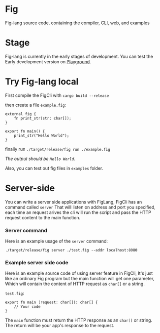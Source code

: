 # Fig
Fig-lang source code, containing the compiler, CLI, web, and examples

# Stage
Fig-lang is currently in the early stages of development. You can test the Early development version on [Playground](https://fig-lang.github.io/fig/).

# Try Fig-lang local
First compile the FigCli with `cargo build --release`

then create a file `example.fig`:

```
external fig {
    fn print_str(str: char[]);
}

export fn main() {
    print_str("Hello World");
}
```

finally run `./target/release/fig run ./example.fig`

*The output should be `Hello World`.*

Also, you can test out fig files in `examples` folder.

# Server-side
You can write a server side applications with FigLang, FigCli has an command called `server` That will listen on address and port you specified,
each time an request arives the cli will run the script and pass the HTTP request content to the main function.

### Server command
Here is an example usage of the `server` command:

`./target/release/fig server ./test.fig --addr localhost:8080`

### Example server side code
Here is an example source code of using server feature in FigCli, It's just like an ordinary Fig program but the main function will get one parameter, Which will contain the content of HTTP request as `char[]` or a string.

`test.fig`:

```
export fn main (request: char[]): char[] {
    // Your code
}
```

The `main` function must return the HTTP response as an `char[]` or string. The return will be your app's response to the request.
